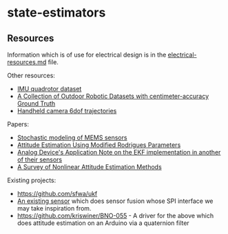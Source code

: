 # state-estimators

## Resources

Information which is of use for electrical design is in the [electrical-resources.md](Documents/electrical-resources.md) file.

Other resources:

* [IMU quadrotor dataset](http://www.sfly.org/mav-datasets)
* [A Collection of Outdoor Robotic Datasets with centimeter-accuracy Ground Truth](http://www.mrpt.org/malaga_dataset_2009)
* [Handheld camera 6dof trajectories](http://webdav.is.mpg.de/pixel/benchmark4camerashake/)

Papers:

* [Stochastic modeling of MEMS sensors](http://www.cit.iit.bas.bg/cit_2010/v10-2/31-40.pdf)
* [Attitude Estimation Using Modified Rodrigues Parameters](http://ntrs.nasa.gov/archive/nasa/casi.ntrs.nasa.gov/19960035754.pdf)
* [Analog Device's Application Note on the EKF implementation in another of their sensors](http://www.analog.com/media/en/technical-documentation/application-notes/AN-1157.pdf)
* [A Survey of Nonlinear Attitude Estimation Methods](http://ancs.eng.buffalo.edu/pdf/ancs_papers/2007/att_survey07.pdf)

Existing projects:

* https://github.com/sfwa/ukf
* [An existing sensor](https://www.bosch-sensortec.com/en/homepage/products_3/sensor_hubs/iot_solutions/bno055_1/bno055_4) which does sensor fusion whose SPI interface we may take inspiration from.
* https://github.com/kriswiner/BNO-055 - A driver for the above which does
    attitude estimation on an Arduino via a quaternion filter


